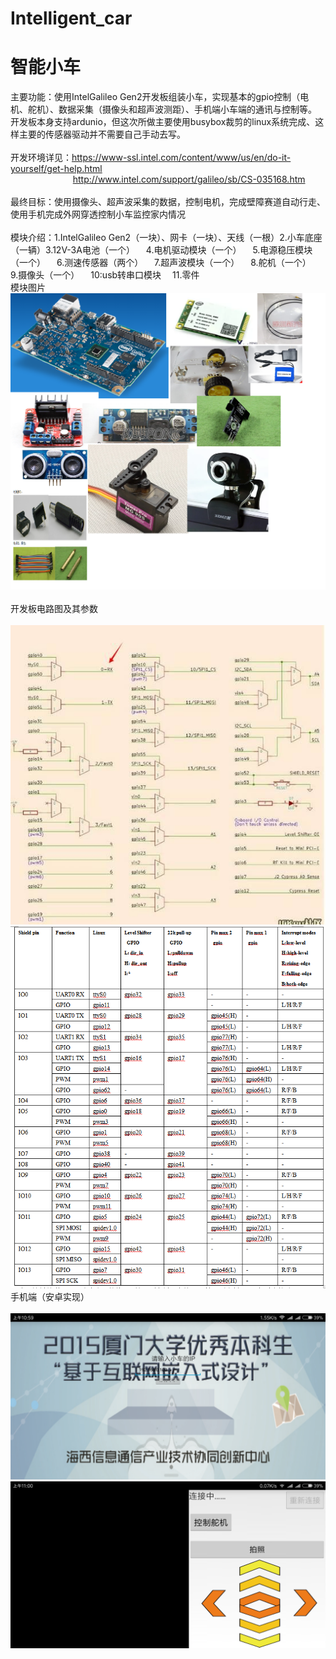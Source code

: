 # Intelligent_car
# 智能小车 <br />
主要功能：使用IntelGalileo Gen2开发板组装小车，实现基本的gpio控制（电机、舵机）、数据采集（摄像头和超声波测距）、手机端小车端的通讯与控制等。
开发板本身支持ardunio，但这次所做主要使用busybox裁剪的linux系统完成、这样主要的传感器驱动并不需要自己手动去写。<br />
<br />
开发环境详见：https://www-ssl.intel.com/content/www/us/en/do-it-yourself/get-help.html<br />
&emsp; &emsp; &emsp; &emsp; &emsp;&emsp;http://www.intel.com/support/galileo/sb/CS-035168.htm<br />
<br />
最终目标：使用摄像头、超声波采集的数据，控制电机，完成壁障赛道自动行走、使用手机完成外网穿透控制小车监控家内情况<br />
<br />
模块介绍：1.IntelGalileo Gen2（一块）、网卡（一块）、天线（一根）2.小车底座（一辆）3.12V-3A电池（一个）
&emsp;4.电机驱动模块（一个）
&emsp;5.电源稳压模块（一个）
&emsp;6.测速传感器（两个）
&emsp;7.超声波模块（一个）
&emsp;8.舵机（一个）
&emsp;9.摄像头（一个）
&emsp;10:usb转串口模块
&emsp;11.零件
<br />
模块图片<br />
![](https://github.com/DeepLJH0001/Intelligent_car/blob/master/image/%E6%97%A0%E6%A0%87%E9%A2%98.png?raw=true)
<br />
<br />
开发板电路图及其参数<br />
<br />
![](https://github.com/DeepLJH0001/Intelligent_car/blob/master/image/QQ%E5%9B%BE%E7%89%8720170811103530.jpg?raw=true)
![](https://github.com/DeepLJH0001/Intelligent_car/blob/master/image/QQ%E6%88%AA%E5%9B%BE20170811103617.png?raw=true)<br />
手机端（安卓实现）<br />
<br />
![](https://github.com/DeepLJH0001/Intelligent_car/blob/master/image/Screenshot_2017-08-11-10-59-54-721_com.atr.Car_v2.png?raw=true)
![](https://github.com/DeepLJH0001/Intelligent_car/blob/master/image/Screenshot_2017-08-11-11-00-06-983_com.atr.Car_v2.png?raw=true)
